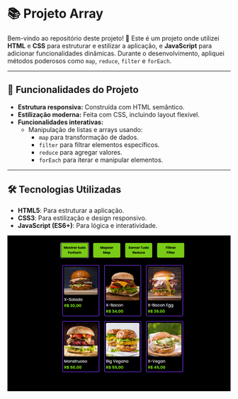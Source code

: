 # 📚 Projeto Array

Bem-vindo ao repositório deste projeto! 🚀 Este é um projeto onde utilizei **HTML** e **CSS** para estruturar e estilizar a aplicação, e **JavaScript** para adicionar funcionalidades dinâmicas. Durante o desenvolvimento, apliquei métodos poderosos como `map`, `reduce`, `filter` e `forEach`.

---

## 🎯 Funcionalidades do Projeto

- **Estrutura responsiva:** Construída com HTML semântico.
- **Estilização moderna:** Feita com CSS, incluindo layout flexível.
- **Funcionalidades interativas:** 
  - Manipulação de listas e arrays usando:
    - `map` para transformação de dados.
    - `filter` para filtrar elementos específicos.
    - `reduce` para agregar valores.
    - `forEach` para iterar e manipular elementos.

---

## 🛠️ Tecnologias Utilizadas

- **HTML5**: Para estruturar a aplicação.
- **CSS3**: Para estilização e design responsivo.
- **JavaScript (ES6+)**: Para lógica e interatividade.
  

<img src="https://github.com/Kauafrancca/Projeto-Array/blob/main/img/fotodecapa.png?raw=true"></img>
